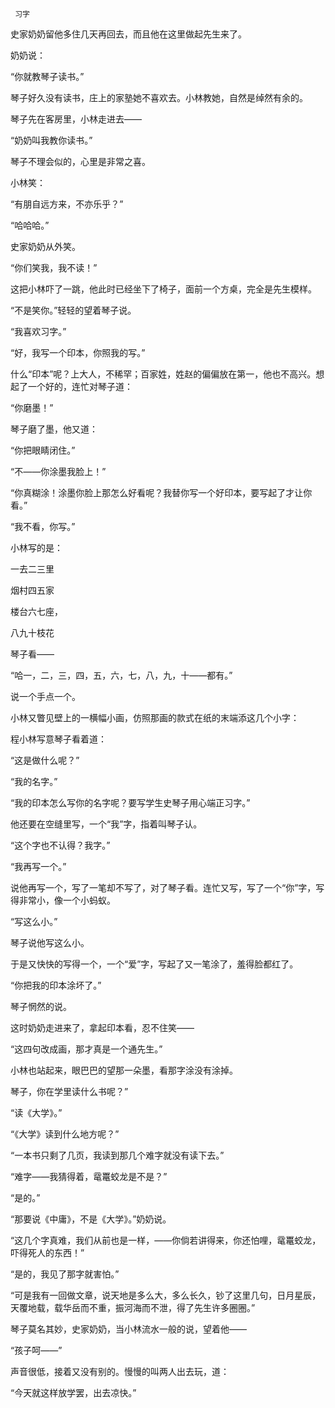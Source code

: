      习字 

   史家奶奶留他多住几天再回去，而且他在这里做起先生来了。

   奶奶说：

   “你就教琴子读书。”

   琴子好久没有读书，庄上的家塾她不喜欢去。小林教她，自然是绰然有余的。

   琴子先在客房里，小林走进去——

   “奶奶叫我教你读书。”

   琴子不理会似的，心里是非常之喜。

   小林笑：

   “有朋自远方来，不亦乐乎？”

   “哈哈哈。”

   史家奶奶从外笑。

   “你们笑我，我不读！”

   这把小林吓了一跳，他此时已经坐下了椅子，面前一个方桌，完全是先生模样。

   “不是笑你。”轻轻的望着琴子说。

   “我喜欢习字。”

   “好，我写一个印本，你照我的写。”

   什么“印本”呢？上大人，不稀罕；百家姓，姓赵的偏偏放在第一，他也不高兴。想起了一个好的，连忙对琴子道：

   “你磨墨！”

   琴子磨了墨，他又道：

   “你把眼睛闭住。”

   “不——你涂墨我脸上！”

   “你真糊涂！涂墨你脸上那怎么好看呢？我替你写一个好印本，要写起了才让你看。”

   “我不看，你写。”

   小林写的是：

   一去二三里

   烟村四五家

   楼台六七座，

   八九十枝花

   琴子看——

   “哈一，二，三，四，五，六，七，八，九，十——都有。”

   说一个手点一个。

   小林又瞥见壁上的一横幅小画，仿照那画的款式在纸的末端添这几个小字：

   程小林写意琴子看着道：

   “这是做什么呢？”

   “我的名字。”

   “我的印本怎么写你的名字呢？要写学生史琴子用心端正习字。”

   他还要在空缝里写，一个“我”字，指着叫琴子认。

   “这个字也不认得？我字。”

   “我再写一个。”

   说他再写一个，写了一笔却不写了，对了琴子看。连忙又写，写了一个“你”字，写得非常小，像一个小蚂蚁。

   “写这么小。”

   琴子说他写这么小。

   于是又快快的写得一个，一个“爱”字，写起了又一笔涂了，羞得脸都红了。

   “你把我的印本涂坏了。”

   琴子惘然的说。

   这时奶奶走进来了，拿起印本看，忍不住笑——

   “这四句改成画，那才真是一个通先生。”

   小林也站起来，眼巴巴的望那一朵墨，看那字涂没有涂掉。

   琴子，你在学里读什么书呢？”

   “读《大学》。”

   “《大学》读到什么地方呢？”

   “一本书只剩了几页，我读到那几个难字就没有读下去。”

   “难字——我猜得着，鼋鼍蛟龙是不是？”

   “是的。”

   “那要说《中庸》，不是《大学》。”奶奶说。

   “这几个字真难，我们从前也是一样，——你倘若讲得来，你还怕哩，鼋鼍蛟龙，吓得死人的东西！”

   “是的，我见了那字就害怕。”

   “可是我有一回做文章，说天地是多么大，多么长久，钞了这里几句，日月星辰，天覆地载，载华岳而不重，振河海而不泄，得了先生许多圈圈。”

   琴子莫名其妙，史家奶奶，当小林流水一般的说，望着他——

   “孩子呵——”

   声音很低，接着又没有别的。慢慢的叫两人出去玩，道：

   “今天就这样放学罢，出去凉快。”

